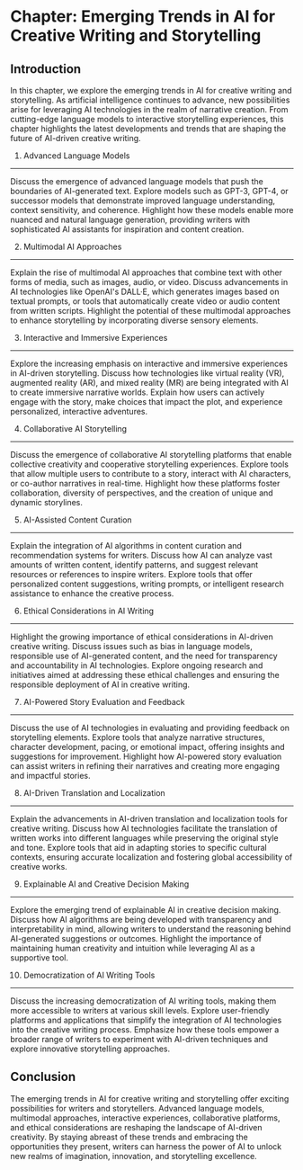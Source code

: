 Chapter: Emerging Trends in AI for Creative Writing and Storytelling
====================================================================

Introduction
------------

In this chapter, we explore the emerging trends in AI for creative writing and storytelling. As artificial intelligence continues to advance, new possibilities arise for leveraging AI technologies in the realm of narrative creation. From cutting-edge language models to interactive storytelling experiences, this chapter highlights the latest developments and trends that are shaping the future of AI-driven creative writing.

1. Advanced Language Models
---------------------------

Discuss the emergence of advanced language models that push the boundaries of AI-generated text. Explore models such as GPT-3, GPT-4, or successor models that demonstrate improved language understanding, context sensitivity, and coherence. Highlight how these models enable more nuanced and natural language generation, providing writers with sophisticated AI assistants for inspiration and content creation.

2. Multimodal AI Approaches
---------------------------

Explain the rise of multimodal AI approaches that combine text with other forms of media, such as images, audio, or video. Discuss advancements in AI technologies like OpenAI's DALL·E, which generates images based on textual prompts, or tools that automatically create video or audio content from written scripts. Highlight the potential of these multimodal approaches to enhance storytelling by incorporating diverse sensory elements.

3. Interactive and Immersive Experiences
----------------------------------------

Explore the increasing emphasis on interactive and immersive experiences in AI-driven storytelling. Discuss how technologies like virtual reality (VR), augmented reality (AR), and mixed reality (MR) are being integrated with AI to create immersive narrative worlds. Explain how users can actively engage with the story, make choices that impact the plot, and experience personalized, interactive adventures.

4. Collaborative AI Storytelling
--------------------------------

Discuss the emergence of collaborative AI storytelling platforms that enable collective creativity and cooperative storytelling experiences. Explore tools that allow multiple users to contribute to a story, interact with AI characters, or co-author narratives in real-time. Highlight how these platforms foster collaboration, diversity of perspectives, and the creation of unique and dynamic storylines.

5. AI-Assisted Content Curation
-------------------------------

Explain the integration of AI algorithms in content curation and recommendation systems for writers. Discuss how AI can analyze vast amounts of written content, identify patterns, and suggest relevant resources or references to inspire writers. Explore tools that offer personalized content suggestions, writing prompts, or intelligent research assistance to enhance the creative process.

6. Ethical Considerations in AI Writing
---------------------------------------

Highlight the growing importance of ethical considerations in AI-driven creative writing. Discuss issues such as bias in language models, responsible use of AI-generated content, and the need for transparency and accountability in AI technologies. Explore ongoing research and initiatives aimed at addressing these ethical challenges and ensuring the responsible deployment of AI in creative writing.

7. AI-Powered Story Evaluation and Feedback
-------------------------------------------

Discuss the use of AI technologies in evaluating and providing feedback on storytelling elements. Explore tools that analyze narrative structures, character development, pacing, or emotional impact, offering insights and suggestions for improvement. Highlight how AI-powered story evaluation can assist writers in refining their narratives and creating more engaging and impactful stories.

8. AI-Driven Translation and Localization
-----------------------------------------

Explain the advancements in AI-driven translation and localization tools for creative writing. Discuss how AI technologies facilitate the translation of written works into different languages while preserving the original style and tone. Explore tools that aid in adapting stories to specific cultural contexts, ensuring accurate localization and fostering global accessibility of creative works.

9. Explainable AI and Creative Decision Making
----------------------------------------------

Explore the emerging trend of explainable AI in creative decision making. Discuss how AI algorithms are being developed with transparency and interpretability in mind, allowing writers to understand the reasoning behind AI-generated suggestions or outcomes. Highlight the importance of maintaining human creativity and intuition while leveraging AI as a supportive tool.

10. Democratization of AI Writing Tools
---------------------------------------

Discuss the increasing democratization of AI writing tools, making them more accessible to writers at various skill levels. Explore user-friendly platforms and applications that simplify the integration of AI technologies into the creative writing process. Emphasize how these tools empower a broader range of writers to experiment with AI-driven techniques and explore innovative storytelling approaches.

Conclusion
----------

The emerging trends in AI for creative writing and storytelling offer exciting possibilities for writers and storytellers. Advanced language models, multimodal approaches, interactive experiences, collaborative platforms, and ethical considerations are reshaping the landscape of AI-driven creativity. By staying abreast of these trends and embracing the opportunities they present, writers can harness the power of AI to unlock new realms of imagination, innovation, and storytelling excellence.
